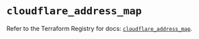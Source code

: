 # `cloudflare_address_map`

Refer to the Terraform Registry for docs: [`cloudflare_address_map`](https://registry.terraform.io/providers/cloudflare/cloudflare/4.30.0/docs/resources/address_map).
